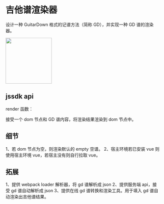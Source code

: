 # 吉他谱渲染器

设计一种 GuitarDown 格式的记谱方法（简称 GD），并实现一种 GD 谱的渲染器。

<img width="150" src="https://img.cuiyongjian.com/blog/202502280422385.png"/>

## jssdk api

render 函数：

接受一个 dom 节点和 GD 谱内容，将渲染结果渲染到 dom 节点中。

## 细节

1、若 dom 节点为空，则渲染默认的 empty 空谱。
2、宿主环境若已安装 vue 则使用宿主环境 vue，若宿主没有则自行拉取 vue。

## 拓展

1、提供 webpack loader 解析器，将 gd 谱解析成 json
2、提供服务端 api，接受 gd 谱自动解析成 json
3、提供在线 gd 谱转换和渲染工具。用于填入 gd 谱自动渲染出吉他谱结果。
